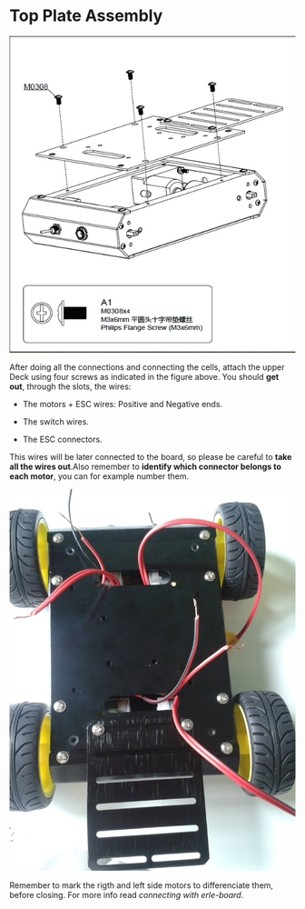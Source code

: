 # Top Plate Assembly

![upper](../img/assembly_img/a_upper.jpg)

After doing all the connections and connecting the cells, attach the upper Deck using four screws as indicated in the figure above.
You should **get out**, through the slots, the wires:

- The motors + ESC wires: Positive and Negative ends.


- The switch wires.


- The ESC connectors.

This wires will be later connected to the board, so please be careful to **take all the wires out**.Also remember to **identify which connector belongs to each motor**, you can for example number them.


![upper](../img/assembly_img/a_upper1.3.jpg)

Remember to mark the rigth and left side motors to differenciate them, before closing. For more info read *connecting with erle-board*.
